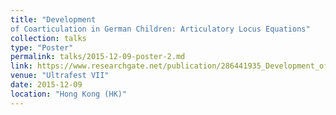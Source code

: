 ```yaml
---
title: "Development
of Coarticulation in German Children: Articulatory Locus Equations"
collection: talks
type: "Poster"
permalink: talks/2015-12-09-poster-2.md
link: https://www.researchgate.net/publication/286441935_Development_of_coarticulation_in_German_children_Articulatory_locus_equations
venue: "Ultrafest VII"
date: 2015-12-09
location: "Hong Kong (HK)"
---
```



